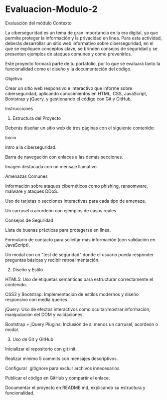 # Evaluacion-Modulo-2
Evaluación del módulo
Contexto

La ciberseguridad es un tema de gran importancia en la era digital, ya que permite proteger la información y la privacidad en línea. Para esta actividad, deberás desarrollar un sitio web informativo sobre ciberseguridad, en el que se expliquen conceptos clave, se brinden consejos de seguridad y se presenten ejemplos de ataques comunes y cómo prevenirlos.

Este proyecto formará parte de tu portafolio, por lo que se evaluará tanto la funcionalidad como el diseño y la documentación del código.


Objetivo

Crear un sitio web responsivo e interactivo que informe sobre ciberseguridad, aplicando conocimientos en HTML, CSS, JavaScript, Bootstrap y jQuery, y gestionando el código con Git y GitHub.


Instrucciones

1. Estructura del Proyecto

Deberás diseñar un sitio web de tres páginas con el siguiente contenido:

Inicio

Intro a la ciberseguridad.

Barra de navegación con enlaces a las demás secciones.

Imagen destacada con un mensaje llamativo.

Amenazas Comunes

Información sobre ataques cibernéticos como phishing, ransomware, malware y ataques DDoS.

Uso de tarjetas o secciones interactivas para cada tipo de amenaza.

Un carrusel o acordeón con ejemplos de casos reales.

Consejos de Seguridad

Lista de buenas prácticas para protegerse en línea.

Formulario de contacto para solicitar más información (con validación en JavaScript).

Un modal con un "test de seguridad" donde el usuario pueda responder preguntas básicas y recibir retroalimentación.

2. Diseño y Estilo

HTML5: Uso de etiquetas semánticas para estructurar correctamente el contenido.

CSS3 y Bootstrap: Implementación de estilos modernos y diseño responsivo con media queries.

jQuery: Uso de efectos interactivos como ocultar/mostrar información, manipulación del DOM y validaciones.

Bootstrap + jQuery Plugins: Inclusión de al menos un carrusel, acordeón o modal.

3. Uso de Git y GitHub

Inicializar el repositorio con git init.

Realizar mínimo 5 commits con mensajes descriptivos.

Configurar .gitignore para excluir archivos innecesarios.

Publicar el código en GitHub y compartir el enlace.

Documentar el proyecto en README.md, explicando su estructura y funcionalidad.
